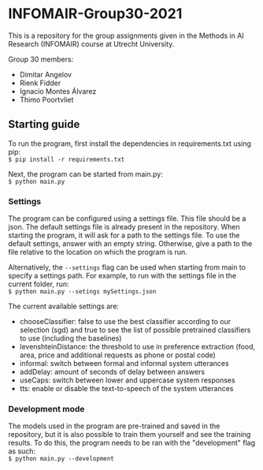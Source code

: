 # INFOMAIR-Group30-2021

This is a repository for the group assignments given in the Methods in AI Research (INFOMAIR) course at Utrecht University. 

Group 30 members:
* Dimitar Angelov
* Rienk Fidder 
* Ignacio Montes Álvarez 
* Thimo Poortvliet 

## Starting guide
To run the program, first install the dependencies in requirements.txt using pip:\
`$ pip install -r requirements.txt`

Next, the program can be started from main.py:\
`$ python main.py`

### Settings
The program can be configured using a settings file. This file should be a json.
The default settings file is already present in the repository.
When starting the program, it will ask for a path to the settings file. To use the default settings, answer with an empty string.
Otherwise, give a path to the file relative to the location on which the program is run.

Alternatively, the `--settings` flag can be used when starting from main to specify a settings path.
For example, to run with the settings file in the current folder, run:\
`$ python main.py --setings mySettings.json`

The current available settings are:

* chooseClassifier: false to use the best classifier according to our selection (sgd) and true to see the list of possible pretrained classifiers to use (including the baselines)
* levenshteinDistance: the threshold to use in preference extraction (food, area, price and additional requests as phone or postal code)
* informal: switch between formal and informal system utterances
* addDelay: amount of seconds of delay between answers
* useCaps: switch between lower and uppercase system responses
* tts: enable or disable the text-to-speech of the system utterances

### Development mode
The models used in the program are pre-trained and saved in the repository, but it is also possible to train them yourself and see the training results. 
To do this, the program needs to be ran with the "development" flag as such:\
`$ python main.py --development`
